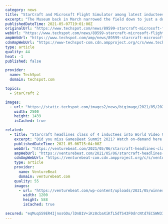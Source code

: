 ```yaml
---
category: news
title: "StarCraft and Microsoft Flight Simulator among latest inductees into the Video Game Hall of Fame"
excerpt: "The Museum back in March narrowed the field down to just a dozen finalists. Classics like Pole Position, Guitar Hero, Portal and Call of Duty all"
publishedDateTime: 2021-05-07T19:01:00Z
originalUrl: "https://www.techspot.com/news/89599-starcraft-microsoft-flight-simulator-among-latest-inductees-video.html"
webUrl: "https://www.techspot.com/news/89599-starcraft-microsoft-flight-simulator-among-latest-inductees-video.html"
ampWebUrl: "https://www.techspot.com/amp/news/89599-starcraft-microsoft-flight-simulator-among-latest-inductees-video.html"
cdnAmpWebUrl: "https://www-techspot-com.cdn.ampproject.org/c/s/www.techspot.com/amp/news/89599-starcraft-microsoft-flight-simulator-among-latest-inductees-video.html"
type: article
quality: 44
heat: -1
published: false

provider:
  name: TechSpot
  domain: techspot.com

topics:
  - StarCraft 2

images:
  - url: "https://static.techspot.com/images2/news/bigimage/2021/05/2021-05-07-image-18.jpg"
    width: 2500
    height: 1439
    isCached: true

related:
  - title: "Starcraft headlines class of 4 inductees into World Video Game Hall of Fame"
    excerpt: "Did you miss GamesBeat Summit 2021? Watch on-demand here!  The World Video Game Hall of Fame has added four classic games to its roster today: Animal Crossing, StarCraft, Microsoft Flight Simulator, and Where in the World is Carmen Sandiego?"
    publishedDateTime: 2021-05-06T15:04:00Z
    webUrl: "https://venturebeat.com/2021/05/06/starcraft-headlines-class-of-4-inductees-into-world-video-game-hall-of-fame/"
    ampWebUrl: "https://venturebeat.com/2021/05/06/starcraft-headlines-class-of-4-inductees-into-world-video-game-hall-of-fame/amp/"
    cdnAmpWebUrl: "https://venturebeat-com.cdn.ampproject.org/c/s/venturebeat.com/2021/05/06/starcraft-headlines-class-of-4-inductees-into-world-video-game-hall-of-fame/amp/"
    type: article
    provider:
      name: VentureBeat
      domain: venturebeat.com
    quality: 55
    images:
      - url: "https://venturebeat.com/wp-content/uploads/2021/05/winners.jpg?w=1200&strip=all"
        width: 1200
        height: 588
        isCached: true

secured: "eqMuqSS9ER4IjnosGOu/lDnB1V+iKz8cbaXiKfL5dTS43F0drcNtd7ECSWW3I09BtHDoAWwBNGlev8Hbcf1wDb+AReG2G3SeTJYfkX31nJoN3D9FPoWl81s2VHqSSY38+zyxrqHsySmIpm51gotcqqd+VlEsM7A3VbngTgVAE83IHzkuYbCYKZcMk/awCHULchJ0lInKcxX0Hjsp64fObKPUKLhYpe+vRuq4VM4GtqTfJo4krBU42UKHXXxpTB0ufhzkJpatXNELgu0K4s6T/lAwdmiJjRqZPcnczUSIJ5m8qAo+fqMNEkTqVXsViuMYItWRDqYLdqyrWT2yauvnlJf8x94bK8uL2UCsuK6qKyU=;0r2oXnS+nxuSoOIwvoezew=="
---
```


